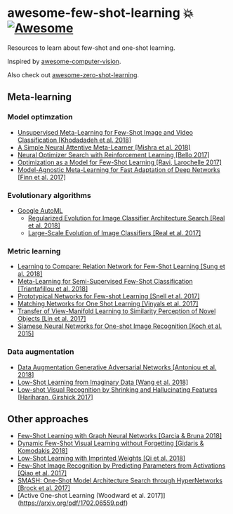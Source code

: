 # awesome-few-shot-learning :boom: [![Awesome](https://cdn.rawgit.com/sindresorhus/awesome/d7305f38d29fed78fa85652e3a63e154dd8e8829/media/badge.svg)](https://github.com/sindresorhus/awesome)
Resources to learn about few-shot and one-shot learning. 

Inspired by [awesome-computer-vision](https://github.com/jbhuang0604/awesome-computer-vision/).

Also check out [awesome-zero-shot-learning](https://github.com/chichilicious/awesome-zero-shot-learning).

## Meta-learning
### Model optimzation
* [Unsupervised Meta-Learning for Few-Shot Image and Video Classification [Khodadadeh et al. 2018]](https://arxiv.org/pdf/1811.11819.pdf)
* [A Simple Neural Attentive Meta-Learner [Mishra et al. 2018]](https://arxiv.org/pdf/1707.03141.pdf)
* [Neural Optimizer Search with Reinforcement Learning [Bello 2017]](https://ai.googleblog.com/2018/03/using-machine-learning-to-discover.html)
* [Optimization as a Model for Few-Shot Learning [Ravi, Larochelle 2017]](https://openreview.net/pdf?id=rJY0-Kcll)
* [Model-Agnostic Meta-Learning for Fast Adaptation of Deep Networks [Finn et al. 2017]](https://arxiv.org/pdf/1703.03400.pdf)

### Evolutionary algorithms
* [Google AutoML](https://ai.googleblog.com/2018/03/using-evolutionary-automl-to-discover.html)
  * [Regularized Evolution for Image Classifier Architecture Search [Real et al. 2018]](https://arxiv.org/abs/1802.01548)
  * [Large-Scale Evolution of Image Classifiers [Real et al. 2017]](https://arxiv.org/abs/1703.01041)


### Metric learning
* [Learning to Compare: Relation Network for Few-Shot Learning [Sung et al. 2018]](https://arxiv.org/pdf/1711.06025.pdf)
* [Meta-Learning for Semi-Supervised Few-Shot Classification [Triantafillou et al. 2018]](https://ai.google/research/pubs/pub46640)
* [Prototypical Networks for Few-shot Learning [Snell et al. 2017]](https://arxiv.org/pdf/1703.05175.pdf)
* [Matching Networks for One Shot Learning [Vinyals et al. 2017]](https://arxiv.org/pdf/1606.04080.pdf)
* [Transfer of View-Manifold Learning to Similarity Perception of Novel Objects [Lin et al. 2017]](https://arxiv.org/pdf/1704.00033.pdf)
* [Siamese Neural Networks for One-shot Image Recognition [Koch et al. 2015]](https://www.cs.cmu.edu/~rsalakhu/papers/oneshot1.pdf)

### Data augmentation
* [Data Augmentation Generative Adversarial Networks [Antoniou et al. 2018]](https://arxiv.org/pdf/1711.04340.pdf)
* [Low-Shot Learning from Imaginary Data [Wang et al. 2018]](https://arxiv.org/pdf/1801.05401.pdf)
* [Low-shot Visual Recognition by Shrinking and Hallucinating Features [Hariharan, Girshick 2017]](https://arxiv.org/pdf/1606.02819.pdf)

## Other approaches
* [Few-Shot Learning with Graph Neural Networks [Garcia & Bruna 2018]](https://arxiv.org/pdf/1711.04043.pdf)
* [Dynamic Few-Shot Visual Learning without Forgetting [Gidaris & Komodakis 2018]](https://arxiv.org/pdf/1804.09458.pdf)
* [Low-Shot Learning with Imprinted Weights [Qi et al. 2018]](https://arxiv.org/pdf/1712.07136.pdf)
* [Few-Shot Image Recognition by Predicting Parameters from Activations [Qiao et al. 2017]](https://arxiv.org/pdf/1706.03466.pdf)
* [SMASH: One-Shot Model Architecture Search through HyperNetworks [Brock et al. 2017]](https://arxiv.org/pdf/1708.05344.pdf)
* [Active One-shot Learning (Woodward et al. 2017]](https://arxiv.org/pdf/1702.06559.pdf)

